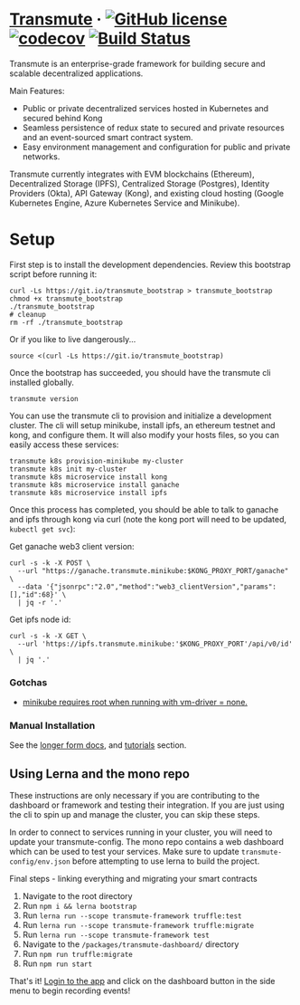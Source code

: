 # [Transmute](https://transmute.industries) &middot; [![GitHub license](https://img.shields.io/badge/license-MIT-blue.svg)](https://github.com/transmute-industries/transmute/blob/master/LICENSE) [![codecov](https://codecov.io/gh/transmute-industries/transmute/branch/master/graph/badge.svg)](https://codecov.io/gh/transmute-industries/transmute) [![Build Status](https://travis-ci.org/transmute-industries/transmute.svg?branch=master)](https://travis-ci.org/transmute-industries/transmute)

Transmute is an enterprise-grade framework for building secure and scalable decentralized applications.

Main Features:
* Public or private decentralized services hosted in Kubernetes and secured behind Kong
* Seamless persistence of redux state to secured and private resources and an event-sourced smart contract system.
* Easy environment management and configuration for public and private networks.

Transmute currently integrates with EVM blockchains (Ethereum), Decentralized Storage (IPFS), Centralized Storage (Postgres), Identity Providers (Okta), API Gateway (Kong), and existing cloud hosting (Google Kubernetes Engine, Azure Kubernetes Service and Minikube).

Setup
=====

First step is to install the development dependencies. Review this bootstrap script before running it:

```
curl -Ls https://git.io/transmute_bootstrap > transmute_bootstrap
chmod +x transmute_bootstrap
./transmute_bootstrap
# cleanup 
rm -rf ./transmute_bootstrap
```

Or if you like to live dangerously...

```
source <(curl -Ls https://git.io/transmute_bootstrap)
```

Once the bootstrap has succeeded, you should have the transmute cli installed globally.

```
transmute version
```

You can use the transmute cli to provision and initialize a development cluster. The cli will setup minikube, install ipfs, an ethereum testnet and kong, and configure them. It will also modify your hosts files, so you can easily access these services:

```
transmute k8s provision-minikube my-cluster
transmute k8s init my-cluster
transmute k8s microservice install kong
transmute k8s microservice install ganache
transmute k8s microservice install ipfs
```

Once this process has completed, you should be able to talk to ganache and ipfs through kong via curl (note the kong port will need to be updated, `kubectl get svc`):


Get ganache web3 client version:

```
curl -s -k -X POST \
  --url "https://ganache.transmute.minikube:$KONG_PROXY_PORT/ganache" \
  --data '{"jsonrpc":"2.0","method":"web3_clientVersion","params":[],"id":68}' \
  | jq -r '.'
```

Get ipfs node id:

```
curl -s -k -X GET \
  --url 'https://ipfs.transmute.minikube:'$KONG_PROXY_PORT'/api/v0/id' \
  | jq '.'
```

### Gotchas

- [minikube requires root when running with vm-driver = none.](https://blog.travis-ci.com/2017-10-26-running-kubernetes-on-travis-ci-with-minikube) 

### Manual Installation

See the [longer form docs](./docs/README.md), and [tutorials](./tutorials) section.

## Using Lerna and the mono repo

These instructions are only necessary if you are contributing to the dashboard or framework and testing their integration. If you are just using the cli to spin up and manage the cluster, you can skip these steps.

In order to connect to services running in your cluster, you will need to update your transmute-config. The mono repo contains a web dashboard which can be used to test your services. Make sure to update `transmute-config/env.json` before attempting to use lerna to build the project. 

Final steps - linking everything and migrating your smart contracts

1. Navigate to the root directory
1. Run `npm i && lerna bootstrap`
1. Run `lerna run --scope transmute-framework truffle:test`
1. Run `lerna run --scope transmute-framework truffle:migrate`
1. Run `lerna run --scope transmute-framework test`
1. Navigate to the `/packages/transmute-dashboard/` directory
1. Run `npm run truffle:migrate`
1. Run `npm run start`

That's it! [Login to the app](http://localhost:3000) and click on the dashboard button in the side menu to begin recording events!
